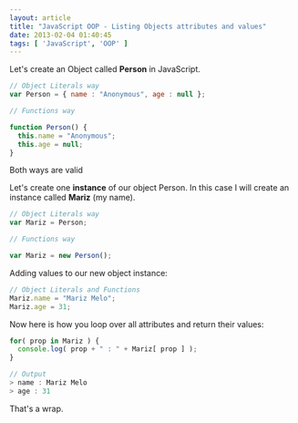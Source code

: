 ```yaml
---
layout: article
title: "JavaScript OOP - Listing Objects attributes and values"
date: 2013-02-04 01:40:45
tags: [ 'JavaScript', 'OOP' ]
---
```

Let's create an Object called **Person** in JavaScript.

```javascript
// Object Literals way
var Person = { name : "Anonymous", age : null };

// Functions way

function Person() {
  this.name = "Anonymous";
  this.age = null;
}
```
<alert><i class="icon-attention"> </i> Both ways are valid</alert>

Let's create one **instance** of our object Person. In this case I will create an instance called **Mariz** (my name).

```javascript
// Object Literals way
var Mariz = Person;

// Functions way

var Mariz = new Person();
```

Adding values to our new object instance:

```javascript
// Object Literals and Functions
Mariz.name = "Mariz Melo";
Mariz.age = 31;
```

Now here is how you loop over all attributes and return their values:

```javascript
for( prop in Mariz ) {
  console.log( prop + " : " + Mariz[ prop ] );
}

// Output
> name : Mariz Melo
> age : 31
```

That's a wrap.
